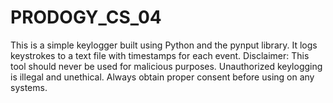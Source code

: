 # PRODOGY_CS_04
This is a simple keylogger built using Python and the pynput library. It logs keystrokes to a text file with timestamps for each event. Disclaimer: This tool should never be used for malicious purposes. Unauthorized keylogging is illegal and unethical. Always obtain proper consent before using on any systems.
